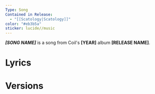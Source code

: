 ```yaml
---
Type: Song
Contained in Release:
  - "[[Scatology|Scatology]]"
color: "#eb3b5a"
sticker: lucide//music
---
```

_**[SONG NAME]**_ is a song from Coil's **[YEAR]** album **[RELEASE NAME]**.

# Lyrics

# Versions